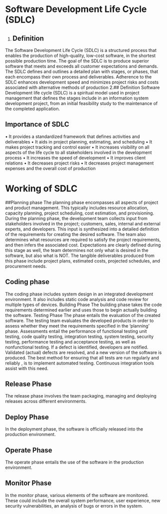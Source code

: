 # Software Development Life Cycle (SDLC)

1. ## Definition
The Software Development Life Cycle (SDLC) is a structured process that enables the production of high-quality, low-cost software, in the shortest possible production time. The goal of the SDLC is to produce superior software that meets and exceeds all customer expectations and demands. The SDLC defines and outlines a detailed plan with stages, or phases, that each encompass their own process and deliverables. Adherence to the SDLC enhances development speed and minimizes project risks and costs associated with alternative methods of production
2.## Definition
Software Development life cycle (SDLC) is a spiritual model used in project management that defines the stages include in an information system development project, from an initial feasibility study to the maintenance of the completed application.

 

## Importance of SDLC 
•	It provides a standardized framework that defines activities and deliverables
•	It aids in project planning, estimating, and scheduling
•	It makes project tracking and control easier
•	It increases visibility on all aspects of the life cycle to all stakeholders involved in the development process
•	It increases the speed of development
•	It improves client relations
•	It decreases project risks
•	It decreases project management expenses and the overall cost of production
# Working of SDLC 
##Planning phase
The planning phase encompasses all aspects of project and product management. This typically includes resource allocation, capacity planning, project scheduling, cost estimation, and provisioning.
During the planning phase, the development team collects input from stakeholders involved in the project; customers, sales, internal and external experts, and developers. This input is synthesized into a detailed definition of the requirements for creating the desired software. The team also determines what resources are required to satisfy the project requirements, and then infers the associated cost.
Expectations are clearly defined during this stage as well, the team determines not only what is desired in the software, but also what is NOT. The tangible deliverables produced from this phase include project plans, estimated costs, projected schedules, and procurement needs. 
## Coding phase
The coding phase includes system design in an integrated development environment. It also includes static code analysis and code review for multiple types of devices.
Building Phase
The building phase takes the code requirements determined earlier and uses those to begin actually building the software.
Testing Phase
The phase entails the evaluation of the created software. The testing team evaluates the developed products in order to assess whether they meet the requirements specified in the ‘planning’ phase. 
Assessments entail the performance of functional testing
unit testing, code quality testing, integration testing, system testing, security testing, performance testing and acceptance testing, as well as nonfunctional testing. If a defect is identified, developers are notified. Validated (actual) defects are resolved, and a new version of the software is produced.
The best method for ensuring that all tests are run regularly and reliably , is to implement automated testing. Continuous integration tools assist with this need.
## Release Phase
The release phase involves the team packaging, managing and deploying releases across different environments.
## Deploy Phase
In the deployment phase, the software is officially released into the production environment. 
## Operate Phase
The operate phase entails the use of the software in the production environment.
## Monitor Phase
In the monitor phase, various elements of the software are monitored. These could include the overall system performance, user experience, new security vulnerabilities, an analysis of bugs or errors in the system.
